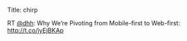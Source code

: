 Title: chirp

RT <a href="http://twitter.com/dhh">@dhh</a>: Why We’re Pivoting from Mobile-first to Web-first: <a href="http://t.co/jyEjBKAp">http://t.co/jyEjBKAp</a>
